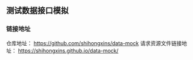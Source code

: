 ## 测试数据接口模拟

### 链接地址
仓库地址： https://github.com/shihongxins/data-mock
请求资源文件链接地址： https://shihongxins.github.io/data-mock/